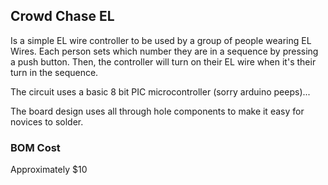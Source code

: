 ## Crowd Chase EL

Is a simple EL wire controller to be used by a group of people wearing EL Wires.
Each person sets which number they are in a sequence by pressing a push button.
Then, the controller will turn on their EL wire when it's their turn in the sequence.

The circuit uses a basic 8 bit PIC microcontroller (sorry arduino peeps)...

The board design uses all through hole components to make it easy for novices to solder.

### BOM Cost ###
Approximately $10

